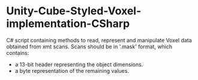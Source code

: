 # Unity-Cube-Styled-Voxel-implementation-CSharp
C# script containing methods to read, represent and manipulate Voxel data obtained from xmt scans.
Scans should be in '.mask' format, which contains:
  - a 13-bit header representing the object dimensions.
  - a byte representation of the remaining values.
